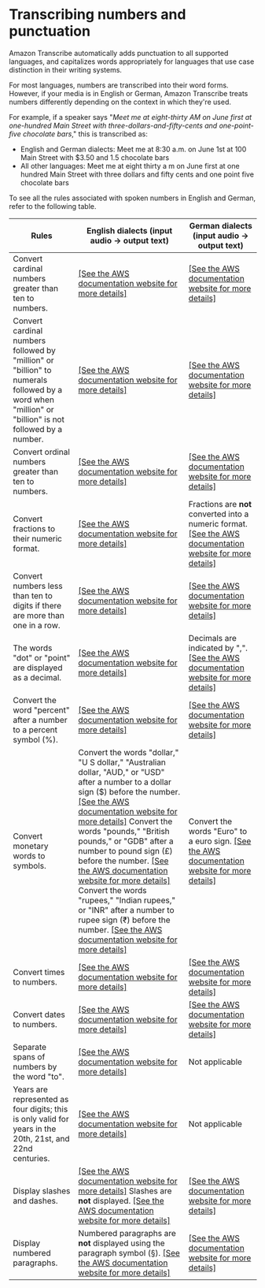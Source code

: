 # Transcribing numbers and punctuation<a name="how-numbers"></a>

Amazon Transcribe automatically adds punctuation to all supported languages, and capitalizes words appropriately for languages that use case distinction in their writing systems\.

For most languages, numbers are transcribed into their word forms\. However, if your media is in English or German, Amazon Transcribe treats numbers differently depending on the context in which they're used\.

For example, if a speaker says "*Meet me at eight\-thirty AM on June first at one\-hundred Main Street with three\-dollars\-and\-fifty\-cents and one\-point\-five chocolate bars*," this is transcribed as:
+ English and German dialects: Meet me at 8:30 a\.m\. on June 1st at 100 Main Street with $3\.50 and 1\.5 chocolate bars
+ All other languages: Meet me at eight thirty a m on June first at one hundred Main Street with three dollars and fifty cents and one point five chocolate bars

To see all the rules associated with spoken numbers in English and German, refer to the following table\.


|  **Rules**  |  **English dialects** \(input audio → output text\)  |  **German dialects** \(input audio → output text\)  | 
| --- | --- | --- | 
| Convert cardinal numbers greater than ten to numbers\. |  [\[See the AWS documentation website for more details\]](http://docs.aws.amazon.com/transcribe/latest/dg/how-numbers.html)  |  [\[See the AWS documentation website for more details\]](http://docs.aws.amazon.com/transcribe/latest/dg/how-numbers.html)  | 
| Convert cardinal numbers followed by "million" or "billion" to numerals followed by a word when "million" or "billion" is not followed by a number\. |  [\[See the AWS documentation website for more details\]](http://docs.aws.amazon.com/transcribe/latest/dg/how-numbers.html)  |  [\[See the AWS documentation website for more details\]](http://docs.aws.amazon.com/transcribe/latest/dg/how-numbers.html)  | 
|  Convert ordinal numbers greater than ten to numbers\.  |  [\[See the AWS documentation website for more details\]](http://docs.aws.amazon.com/transcribe/latest/dg/how-numbers.html)  |  [\[See the AWS documentation website for more details\]](http://docs.aws.amazon.com/transcribe/latest/dg/how-numbers.html)  | 
|  Convert fractions to their numeric format\.  |  [\[See the AWS documentation website for more details\]](http://docs.aws.amazon.com/transcribe/latest/dg/how-numbers.html)  |  Fractions are **not** converted into a numeric format\. [\[See the AWS documentation website for more details\]](http://docs.aws.amazon.com/transcribe/latest/dg/how-numbers.html)  | 
| Convert numbers less than ten to digits if there are more than one in a row\. |  [\[See the AWS documentation website for more details\]](http://docs.aws.amazon.com/transcribe/latest/dg/how-numbers.html)  |  [\[See the AWS documentation website for more details\]](http://docs.aws.amazon.com/transcribe/latest/dg/how-numbers.html)  | 
| The words "dot" or "point" are displayed as a decimal\. |  [\[See the AWS documentation website for more details\]](http://docs.aws.amazon.com/transcribe/latest/dg/how-numbers.html)  |  Decimals are indicated by ","\. [\[See the AWS documentation website for more details\]](http://docs.aws.amazon.com/transcribe/latest/dg/how-numbers.html)  | 
|  Convert the word "percent" after a number to a percent symbol \(%\)\.  |  [\[See the AWS documentation website for more details\]](http://docs.aws.amazon.com/transcribe/latest/dg/how-numbers.html)  |  [\[See the AWS documentation website for more details\]](http://docs.aws.amazon.com/transcribe/latest/dg/how-numbers.html)  | 
|  Convert monetary words to symbols\.  |  Convert the words "dollar," "U S dollar," "Australian dollar, "AUD," or "USD" after a number to a dollar sign \($\) before the number\. [\[See the AWS documentation website for more details\]](http://docs.aws.amazon.com/transcribe/latest/dg/how-numbers.html) Convert the words "pounds," "British pounds," or "GDB" after a number to pound sign \(£\) before the number\. [\[See the AWS documentation website for more details\]](http://docs.aws.amazon.com/transcribe/latest/dg/how-numbers.html) Convert the words "rupees," "Indian rupees," or "INR" after a number to rupee sign \(₹\) before the number\. [\[See the AWS documentation website for more details\]](http://docs.aws.amazon.com/transcribe/latest/dg/how-numbers.html)  |  Convert the words "Euro" to a euro sign\. [\[See the AWS documentation website for more details\]](http://docs.aws.amazon.com/transcribe/latest/dg/how-numbers.html)  | 
|  Convert times to numbers\.  |  [\[See the AWS documentation website for more details\]](http://docs.aws.amazon.com/transcribe/latest/dg/how-numbers.html)  |  [\[See the AWS documentation website for more details\]](http://docs.aws.amazon.com/transcribe/latest/dg/how-numbers.html)  | 
| Convert dates to numbers\. |  [\[See the AWS documentation website for more details\]](http://docs.aws.amazon.com/transcribe/latest/dg/how-numbers.html)  |  [\[See the AWS documentation website for more details\]](http://docs.aws.amazon.com/transcribe/latest/dg/how-numbers.html)  | 
|  Separate spans of numbers by the word "to"\.  |  [\[See the AWS documentation website for more details\]](http://docs.aws.amazon.com/transcribe/latest/dg/how-numbers.html)  | Not applicable | 
|  Years are represented as four digits; this is only valid for years in the 20th, 21st, and 22nd centuries\.  |  [\[See the AWS documentation website for more details\]](http://docs.aws.amazon.com/transcribe/latest/dg/how-numbers.html)  | Not applicable | 
|  Display slashes and dashes\.  |  [\[See the AWS documentation website for more details\]](http://docs.aws.amazon.com/transcribe/latest/dg/how-numbers.html) Slashes are **not** displayed\. [\[See the AWS documentation website for more details\]](http://docs.aws.amazon.com/transcribe/latest/dg/how-numbers.html)  |  [\[See the AWS documentation website for more details\]](http://docs.aws.amazon.com/transcribe/latest/dg/how-numbers.html)  | 
|  Display numbered paragraphs\.  |  Numbered paragraphs are **not** displayed using the paragraph symbol \(§\)\. [\[See the AWS documentation website for more details\]](http://docs.aws.amazon.com/transcribe/latest/dg/how-numbers.html)  |  [\[See the AWS documentation website for more details\]](http://docs.aws.amazon.com/transcribe/latest/dg/how-numbers.html)  | 